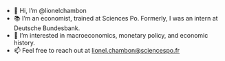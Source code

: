 - 👋 Hi, I’m @lionelchambon
- 📚 I’m an economist, trained at Sciences Po. Formerly, I was an intern at Deutsche Bundesbank.
- 👀 I’m interested in macroeconomics, monetary policy, and economic history.
- 📫 Feel free to reach out at lionel.chambon@sciencespo.fr 

<!---
lionelchambon/lionelchambon is a ✨ special ✨ repository because its `README.md` (this file) appears on your GitHub profile.
You can click the Preview link to take a look at your changes.
--->
